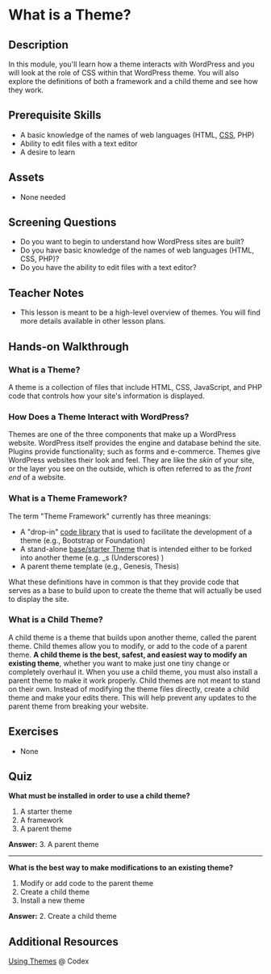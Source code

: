 #  What is a Theme?

## Description

In this module, you'll learn how a theme interacts with WordPress and you will look at the role of CSS within that WordPress theme. You will also explore the definitions of both a framework and a child theme and see how they work.

## Prerequisite Skills

*   A basic knowledge of the names of web languages (HTML, [CSS](https://github.com/wptrainingteam/introduction-to-css), PHP)
*   Ability to edit files with a text editor
*   A desire to learn

## Assets

*   None needed

## Screening Questions

*   Do you want to begin to understand how WordPress sites are built?
*   Do you have basic knowledge of the names of web languages (HTML, CSS, PHP)?
*   Do you have the ability to edit files with a text editor?

## Teacher Notes

*   This lesson is meant to be a high-level overview of themes. You will find more details available in other lesson plans.

## Hands-on Walkthrough

### What is a Theme?

A theme is a collection of files that include HTML, CSS, JavaScript, and PHP code that controls how your site's information is displayed.

### How Does a Theme Interact with WordPress?

Themes are one of the three components that make up a WordPress website. WordPress itself provides the engine and database behind the site. Plugins provide functionality; such as forms and e-commerce. Themes give WordPress websites their look and feel. They are like the _skin_ of your site, or the layer you see on the outside, which is often referred to as the _front end_ of a website.

### What is a Theme Framework?

The term "Theme Framework" currently has three meanings:

*   A "drop-in" [code library](http://codex.wordpress.org/Theme_Frameworks#Code_Library "Codex: Code Library") that is used to facilitate the development of a theme (e.g., Bootstrap or Foundation)
*   A stand-alone [base/starter Theme](http://codex.wordpress.org/Theme_Frameworks#Base.2FStarter_Theme "Codex: Base/Starter Theme") that is intended either to be forked into another theme (e.g. _s (Underscores) )
*   A parent theme template (e.g., Genesis, Thesis)

What these definitions have in common is that they provide code that serves as a base to build upon to create the theme that will actually be used to display the site.

### What is a Child Theme?

A child theme is a theme that builds upon another theme, called the parent theme. Child themes allow you to modify, or add to the code of a parent theme. **A child theme is the best, safest, and easiest way to modify an existing theme**, whether you want to make just one tiny change or completely overhaul it. When you use a child theme, you must also install a parent theme to make it work properly. Child themes are not meant to stand on their own. Instead of modifying the theme files directly, create a child theme and make your edits there. This will help prevent any updates to the parent theme from breaking your website.

## Exercises

*   None

## Quiz

**What must be installed in order to use a child theme?**

1. A starter theme
2. A framework
3. A parent theme

**Answer:** 3. A parent theme

* * *

**What is the best way to make modifications to an existing theme?**

1. Modify or add code to the parent theme
2. Create a child theme
3. Install a new theme

**Answer:** 2. Create a child theme

## Additional Resources

[Using Themes](https://codex.wordpress.org/Using_Themes) @ Codex
